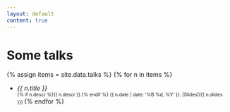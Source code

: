 ```yaml
---
layout: default
content: true
---
```


# Some talks

{% assign items = site.data.talks %}
{% for n in items %}
- _{{ n.title }}_
  <span markdown="1" style="font-size:.75em"><br/>
  {% if n.descr %}{{ n.descr }}.{% endif %} {{ n.date  | date: '%B %d, %Y' }}. [Slides]({{ n.slides }})
  </span>{% endfor %}

